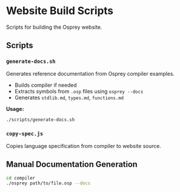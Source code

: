 # Website Build Scripts

Scripts for building the Osprey website.

## Scripts

### `generate-docs.sh`
Generates reference documentation from Osprey compiler examples.

- Builds compiler if needed
- Extracts symbols from `.osp` files using `osprey --docs`
- Generates `stdlib.md`, `types.md`, `functions.md`

**Usage:**
```bash
./scripts/generate-docs.sh
```

### `copy-spec.js`
Copies language specification from compiler to website source.

## Manual Documentation Generation

```bash
cd compiler
./osprey path/to/file.osp --docs
``` 